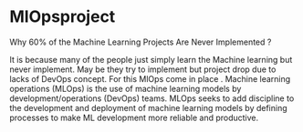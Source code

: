 # MlOpsproject
Why 60% of the Machine Learning Projects Are Never Implemented ? 

It is because many of the people just simply learn the Machine learning but never implement. May be they try to implement but project drop due to lacks of DevOps concept. For this MlOps come in place . Machine learning operations (MLOps) is the use of machine learning models by development/operations (DevOps) teams. MLOps seeks to add discipline to the development and deployment of machine learning models by defining processes to make ML development more reliable and productive.
